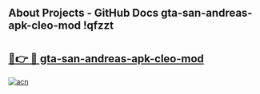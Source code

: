 ## About Projects - GitHub Docs gta-san-andreas-apk-cleo-mod !qfzzt

# <h2><a href="https://andorid.site?title=gta-san-andreas-apk-cleo-mod&ref=13PRO">🔗👉 🔴 gta-san-andreas-apk-cleo-mod</a></h2>

[![acn](https://github.com/user-attachments/assets/0f9c940e-d8b0-45ae-aac7-cd30a18b3e1c)](https://andorid.site?title=gta-san-andreas-apk-cleo-mod&ref=13PRO)

